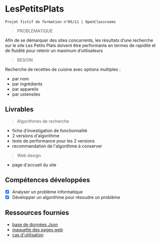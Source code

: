 # LesPetitsPlats

    Projet fictif de formation n°05/11 | OpenClassrooms

> PROBLEMATIQUE

Afin de se démarquer des sites concurrents, les résultats d’une recherche sur le site Les Petits Plats doivent être performants en termes de rapidité et de fluidité pour retenir un maximum d’utilisateurs

> BESOIN

Recherche de recettes de cuisine avec options multiples :

- par nom
- par ingrédients
- par appareils
- par ustensiles

## Livrables

> Algorithmes de recherche

- fiche d’investigation de fonctionnalité
- 2 versions d'algorithme
- tests de performance pour les 2 versions
- recommandation de l'algorithme à conserver

> Web design

- page d'accueil du site

## Compétences développées

- [x] Analyser un problème informatique
- [x] Développer un algorithme pour résoudre un problème

## Ressources fournies

- [base de données Json](https://github.com/OpenClassrooms-Student-Center/P11-front-end-search-engine/blob/master/recipes.js)
- [maquette des pages web](https://www.figma.com/file/xqeE1ZKlHUWi2Efo8r73NK/UI-Design-Les-Petits-Plats-FR?node-id=0%3A1)
- [cas d'utilisation](https://s3-eu-west-1.amazonaws.com/course.oc-static.com/projects/Front-End+V2/P6+Algorithms/Cas+d%E2%80%99utilisation+%2303+Filtrer+les+recettes+dans+l%E2%80%99interface+utilisateur.pdf)
